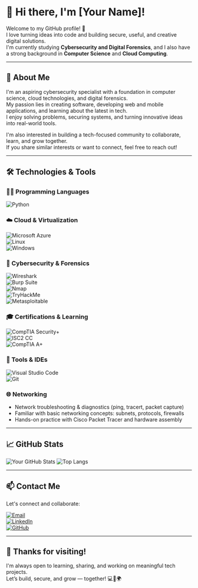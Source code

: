 # 👋 Hi there, I'm [Your Name]!

Welcome to my GitHub profile! 🚀  
I love turning ideas into code and building secure, useful, and creative digital solutions.  
I'm currently studying **Cybersecurity and Digital Forensics**, and I also have a strong background in **Computer Science** and **Cloud Computing**.

---

## 🧠 About Me

I'm an aspiring cybersecurity specialist with a foundation in computer science, cloud technologies, and digital forensics.  
My passion lies in creating software, developing web and mobile applications, and learning about the latest in tech.  
I enjoy solving problems, securing systems, and turning innovative ideas into real-world tools.

I'm also interested in building a tech-focused community to collaborate, learn, and grow together.  
If you share similar interests or want to connect, feel free to reach out!

---

## 🛠️ Technologies & Tools

### 👨‍💻 Programming Languages  
![Python](https://img.shields.io/badge/Python-3776AB?style=for-the-badge&logo=python&logoColor=white)  

### ☁️ Cloud & Virtualization  
![Microsoft Azure](https://img.shields.io/badge/Azure-0078D4?style=for-the-badge&logo=microsoft-azure&logoColor=white)  
![Linux](https://img.shields.io/badge/Linux-FCC624?style=for-the-badge&logo=linux&logoColor=black)  
![Windows](https://img.shields.io/badge/Windows-0078D6?style=for-the-badge&logo=windows&logoColor=white)  

### 🔐 Cybersecurity & Forensics  
![Wireshark](https://img.shields.io/badge/Wireshark-1679A7?style=for-the-badge&logo=wireshark&logoColor=white)  
![Burp Suite](https://img.shields.io/badge/Burp%20Suite-FF6600?style=for-the-badge&logo=burpsuite&logoColor=white)  
![Nmap](https://img.shields.io/badge/Nmap-214478?style=for-the-badge&logo=nmap&logoColor=white)  
![TryHackMe](https://img.shields.io/badge/TryHackMe-212C42?style=for-the-badge&logo=tryhackme&logoColor=red)  
![Metasploitable](https://img.shields.io/badge/Metasploit-2A2A2A?style=for-the-badge&logo=metasploit&logoColor=white)

### 🎓 Certifications & Learning  
![CompTIA Security+](https://img.shields.io/badge/Studying-CompTIA%20Security+-red?style=for-the-badge&logo=compTIA&logoColor=white)  
![ISC2 CC](https://img.shields.io/badge/Studying-ISC2%20Certified%20in%20Cybersecurity-blue?style=for-the-badge&logo=isc2&logoColor=white)  
![CompTIA A+](https://img.shields.io/badge/Knowledge-CompTIA%20A%2B-orange?style=for-the-badge&logo=compTIA&logoColor=white)

### 🧰 Tools & IDEs  
![Visual Studio Code](https://img.shields.io/badge/VS%20Code-007ACC?style=for-the-badge&logo=visual-studio-code&logoColor=white)  
![Git](https://img.shields.io/badge/Git-F05032?style=for-the-badge&logo=git&logoColor=white)

### 🌐 Networking  
- Network troubleshooting & diagnostics (ping, tracert, packet capture)
- Familiar with basic networking concepts: subnets, protocols, firewalls
- Hands-on practice with Cisco Packet Tracer and hardware assembly


---

## 📈 GitHub Stats

![Your GitHub Stats](https://github-readme-stats.vercel.app/api?username=your-username&show_icons=true&theme=radical)
![Top Langs](https://github-readme-stats.vercel.app/api/top-langs/?username=your-username&layout=compact&theme=radical)

---

## 📫 Contact Me

Let's connect and collaborate:

[![Email](https://img.shields.io/badge/Email-D14836?style=for-the-badge&logo=gmail&logoColor=white)](mailto:your.email@example.com)  
[![LinkedIn](https://img.shields.io/badge/LinkedIn-0077B5?style=for-the-badge&logo=linkedin&logoColor=white)](https://linkedin.com/in/your-profile)  
[![GitHub](https://img.shields.io/badge/GitHub-100000?style=for-the-badge&logo=github&logoColor=white)](https://github.com/your-username)  

---

## 🙏 Thanks for visiting!

I'm always open to learning, sharing, and working on meaningful tech projects.  
Let’s build, secure, and grow — together! 💻🔐🌍
